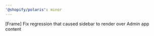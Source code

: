 ```yaml
---
'@shopify/polaris': minor
---
```


[Frame] Fix regression that caused sidebar to render over Admin app content
